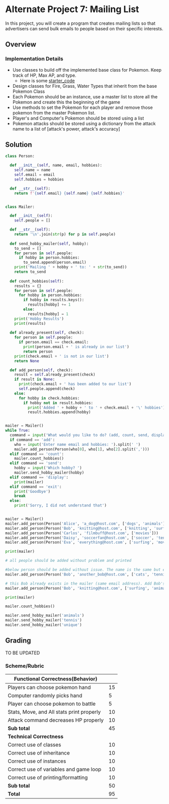 # Alternate Project 7: Mailing List

In this project, you will create a program that creates mailing lists so that advertisers can send bulk emails to people based on their
specific interests.

## Overview


### Implementation Details

* Use classes to build off the implemented base class for Pokemon. Keep track of HP, Max AP, and type.
  * Here is some [starter_code]
* Design classes for Fire, Grass, Water Types that inherit from the base Pokemon Class
* Each Pokemon should be an instance, use a master list to store all the Pokemon and create this the beginning of the game
* Use methods to set the Pokemon for each player and remove those pokemon from the master Pokemon list.
* Player's and Computer's Pokemon should be stored using a list
* Pokemon attacks should be stored using a dictionary from the attack name to a list of [attack's power, attack's accuracy]

## Solution

```python
class Person:

  def __init__(self, name, email, hobbies):
    self.name = name
    self.email = email
    self.hobbies = hobbies

  def __str__(self):
    return f'{self.email} {self.name} {self.hobbies}'


class Mailer:

  def __init__(self):
    self.people = []

  def __str__(self):
    return '\n'.join(str(p) for p in self.people)
  
  def send_hobby_mailer(self, hobby):
    to_send = []
    for person in self.people:
      if hobby in person.hobbies:
        to_send.append(person.email)
    print('Mailing ' + hobby + ' to: ' + str(to_send))
    return to_send
  
  def count_hobbies(self):
    results = {}
    for person in self.people:
      for hobby in person.hobbies:
        if hobby in results.keys():
          results[hobby] += 1
        else:
          results[hobby] = 1
    print('Hobby Results')
    print(results)
  
  def already_present(self, check):
    for person in self.people:
      if person.email == check.email:
        print(person.email + ' is already in our list')
        return person
    print(check.email + ' is not in our list')
    return None

  def add_person(self, check):
    result = self.already_present(check)
    if result is None:
      print(check.email + ' has been added to our list')
      self.people.append(check)
    else:
      for hobby in check.hobbies:
        if hobby not in result.hobbies:
          print('Added ' + hobby + ' to ' + check.email + '\' hobbies')
          result.hobbies.append(hobby)


mailer = Mailer()
while True:
  command = input('What would you like to do? (add, count, send, display, exit) ')
  if command == 'add':
    who = input('Enter name email and hobbies: ').split(' ')
    mailer.add_person(Person(who[0], who[1], who[2].split(',')))
  elif command == 'count':
    mailer.count_hobbies()
  elif command == 'send':
    hobby = input('Which hobby? ')
    mailer.send_hobby_mailer(hobby)
  elif command == 'display':
    print(mailer)
  elif command == 'exit':
    print('Goodbye')
    break
  else:
    print('Sorry, I did not understand that')


mailer = Mailer()
mailer.add_person(Person('Alice', 'a_dog@host.com', ['dogs', 'animals']))
mailer.add_person(Person('Bob', 'knitting@host.com', ['knitting', 'surfing', 'painting']))
mailer.add_person(Person('Carlos', 'filmbuff@host.com', ['movies']))
mailer.add_person(Person('Daisy', 'soccerfan@host.com', ['soccer', 'tennis', 'dogs']))
mailer.add_person(Person('Eva', 'everything@host.com', ['surfing', 'movies', 'knitting', 'animals']))

print(mailer)

# all people should be added without problem and printed

#below person should be added without issue. The name is the same but email is different
mailer.add_person(Person('Bob', 'another_bob@host.com', ['cats', 'tennis']))

# this Bob already exists in the mailer (same email address). Add Bob's NEW hobbies to the list
mailer.add_person(Person('Bob', 'knitting@host.com', ['surfing', 'animals', 'poetry']))

print(mailer)

mailer.count_hobbies()

mailer.send_hobby_mailer('animals')
mailer.send_hobby_mailer('tennis')
mailer.send_hobby_mailer('unique')

```

## Grading

TO BE UPDATED

### Scheme/Rubric

| Functional Correctness(Behavior)                                |     |
| --------------------------------------------------------------- |-----|
| Players can choose pokemon hand | 15   |
| Computer randomly picks hand | 5|
| Player can choose pokemon to battle  | 5   |
| Stats, Move, and  All stats print properly           | 10  |
| Attack command decreases HP properly      | 10 |
| **Sub total**                                                   | 45  |
| **Technical Correctness**                                    |     |
| Correct use of classes                                  | 10  |
| Correct use of inheritance                                  | 10  |
| Correct use of instances                                  | 10  |
| Correct use of variables and game loop |10|
| Correct use of printing/formatting | 10|  
| **Sub total**                                                   | 50  |
| **Total**                                                       | 95 |

[starter_code]:https://teals-introcs.gitbooks.io/2nd-semester-introduction-to-computer-science-pri/content/units/7_unit/05_lesson/starter_code.py
